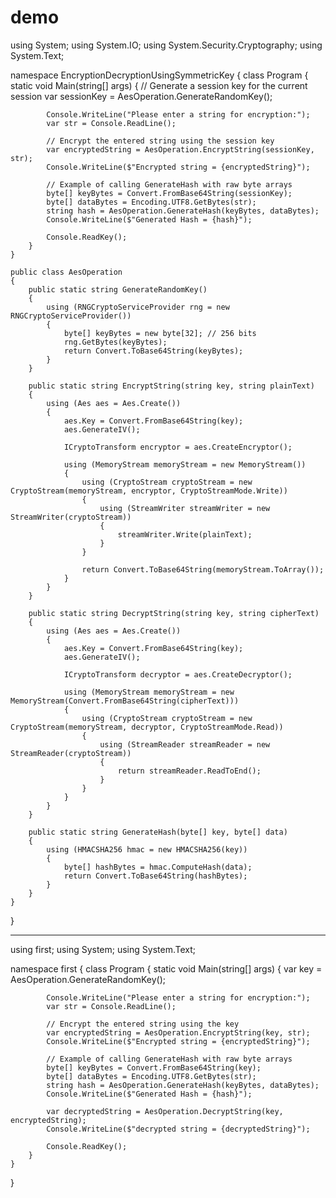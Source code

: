 # demo

using System;
using System.IO;
using System.Security.Cryptography;
using System.Text;

namespace EncryptionDecryptionUsingSymmetricKey
{
    class Program
    {
        static void Main(string[] args)
        {
            // Generate a session key for the current session
            var sessionKey = AesOperation.GenerateRandomKey();

            Console.WriteLine("Please enter a string for encryption:");
            var str = Console.ReadLine();

            // Encrypt the entered string using the session key
            var encryptedString = AesOperation.EncryptString(sessionKey, str);
            Console.WriteLine($"Encrypted string = {encryptedString}");

            // Example of calling GenerateHash with raw byte arrays
            byte[] keyBytes = Convert.FromBase64String(sessionKey);
            byte[] dataBytes = Encoding.UTF8.GetBytes(str);
            string hash = AesOperation.GenerateHash(keyBytes, dataBytes);
            Console.WriteLine($"Generated Hash = {hash}");

            Console.ReadKey();
        }
    }

    public class AesOperation
    {
        public static string GenerateRandomKey()
        {
            using (RNGCryptoServiceProvider rng = new RNGCryptoServiceProvider())
            {
                byte[] keyBytes = new byte[32]; // 256 bits
                rng.GetBytes(keyBytes);
                return Convert.ToBase64String(keyBytes);
            }
        }

        public static string EncryptString(string key, string plainText)
        {
            using (Aes aes = Aes.Create())
            {
                aes.Key = Convert.FromBase64String(key);
                aes.GenerateIV();

                ICryptoTransform encryptor = aes.CreateEncryptor();

                using (MemoryStream memoryStream = new MemoryStream())
                {
                    using (CryptoStream cryptoStream = new CryptoStream(memoryStream, encryptor, CryptoStreamMode.Write))
                    {
                        using (StreamWriter streamWriter = new StreamWriter(cryptoStream))
                        {
                            streamWriter.Write(plainText);
                        }
                    }

                    return Convert.ToBase64String(memoryStream.ToArray());
                }
            }
        }

        public static string DecryptString(string key, string cipherText)
        {
            using (Aes aes = Aes.Create())
            {
                aes.Key = Convert.FromBase64String(key);
                aes.GenerateIV();

                ICryptoTransform decryptor = aes.CreateDecryptor();

                using (MemoryStream memoryStream = new MemoryStream(Convert.FromBase64String(cipherText)))
                {
                    using (CryptoStream cryptoStream = new CryptoStream(memoryStream, decryptor, CryptoStreamMode.Read))
                    {
                        using (StreamReader streamReader = new StreamReader(cryptoStream))
                        {
                            return streamReader.ReadToEnd();
                        }
                    }
                }
            }
        }

        public static string GenerateHash(byte[] key, byte[] data)
        {
            using (HMACSHA256 hmac = new HMACSHA256(key))
            {
                byte[] hashBytes = hmac.ComputeHash(data);
                return Convert.ToBase64String(hashBytes);
            }
        }
    }
}

*************************

using first;
using System;
using System.Text;

namespace first
{
    class Program
    {
        static void Main(string[] args)
        {
            var key = AesOperation.GenerateRandomKey();

            Console.WriteLine("Please enter a string for encryption:");
            var str = Console.ReadLine();

            // Encrypt the entered string using the key
            var encryptedString = AesOperation.EncryptString(key, str);
            Console.WriteLine($"Encrypted string = {encryptedString}");

            // Example of calling GenerateHash with raw byte arrays
            byte[] keyBytes = Convert.FromBase64String(key);
            byte[] dataBytes = Encoding.UTF8.GetBytes(str);
            string hash = AesOperation.GenerateHash(keyBytes, dataBytes);
            Console.WriteLine($"Generated Hash = {hash}");

            var decryptedString = AesOperation.DecryptString(key, encryptedString);
            Console.WriteLine($"decrypted string = {decryptedString}");

            Console.ReadKey();
        }
    }
}

